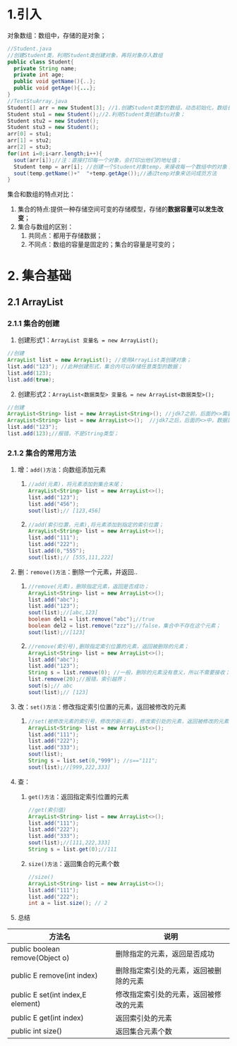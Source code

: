 # 1.引入

对象数组：数组中，存储的是对象；

```java
//Student.java
//创建Student类，利用Student类创建对象，再将对象存入数组
public class Student{
  private String name;
  private int age;
  public void getName(){..};
  public void getAge(){...};
}
//TestStuArray.java
Student[] arr = new Student[3]; //1.创建Student类型的数组，动态初始化，数组长度为3，可存放3个Student类对象；
Student stu1 = new Student();//2.利用Student类创建stu对象；
Student stu2 = new Student();
Student stu3 = new Student();
arr[0] = stu1;
arr[1] = stu2;
arr[2] = stu3;
for(int i=0;i<arr.length;i++){
  sout(arr[i]);//注：直接打印每一个对象，会打印出他们的地址值；
  Student temp = arr[i]; //创建一个Student对象temp，来接收每一个数组中的对象；
  sout(temp.getName()+"  "+temp.getAge());//通过temp对象来访问成员方法
}
```



集合和数组的特点对比：

1. 集合的特点:提供一种存储空间可变的存储模型，存储的**数据容量可以发生改变**；
2. 集合与数组的区别：
   1. 共同点：都用于存储数据；
   2. 不同点：数组的容量是固定的；集合的容量是可变的；



# 2. 集合基础

## 2.1 ArrayList

### 2.1.1 集合的创建

1. 创建形式1：`ArrayList 变量名 = new ArrayList();`

```java
//创建
ArrayList list = new ArrayList(); //使用ArrayList类创建对象；
list.add("123"); //此种创建形式，集合内可以存储任意类型的数据；
list.add(123);
list.add(true);
```

2. 创建形式2：`ArrayList<数据类型> 变量名 = new ArrayList<数据类型>();`

```java
//创建
ArrayList<String> list = new ArrayList<String>(); //jdk7之前，后面的<>需要加入数据类型；
ArrayList<String> list = new ArrayList<>();  //jdk7之后，后面的<>中，数据类型可省略，会自动匹配；
list.add("123");
list.add(123);//报错，不是String类型；
```



### 2.1.2 集合的常用方法

1. 增：`add()方法`：向数组添加元素

   1. ```java
      //add(元素)，将元素添加到集合末尾；
      ArrayList<String> list = new ArrayList<>();
      list.add("123");
      list.add("456");
      sout(list);// [123,456]
      ```

   2. ```java
      //add(索引位置，元素),将元素添加到指定的索引位置；
      ArrayList<String> list = new ArrayList<>();
      list.add("111");
      list.add("222");
      list.add(0,"555");
      sout(list);// [555,111,222]
      ```

2. 删：`remove()方法`：删除一个元素，并返回..

   1. ```java
      //remove(元素)，删除指定元素，返回是否成功；
      ArrayList<String> list = new ArrayList<>();
      list.add("abc");
      list.add("123");
      sout(list);//[abc,123]
      boolean del1 = list.remove("abc");//true
      boolean del2 = list.remove("zzz");//false，集合中不存在这个元素；
      sout(list);//[123]
      ```

   2. ```java
      //remove(索引号),删除指定索引位置的元素，返回被删除的元素；
      ArrayList<String> list = new ArrayList<>();
      list.add("abc");
      list.add("123");
      String s = list.remove(0); //一般，删除的元素没有意义，所以不需要接收；
      list.remove(20);//报错，索引越界；
      sout(s);// abc
      sout(list);// [123]
      ```

3. 改：`set()方法`：修改指定索引位置的元素，返回被修改的元素

   1. ```java
      //set(被修改元素的索引号，修改的新元素)，修改索引处的元素，返回被修改的元素
      ArrayList<String> list = new ArrayList<>();
      list.add("111");
      list.add("222");
      list.add("333");
      sout(list);
      String s = list.set(0,"999"); //s=="111";
      sout(list);//[999,222,333]
      ```

4. 查：

   1. `get()方法`：返回指定索引位置的元素

      ```java
      //get(索引值)
      ArrayList<String> list = new ArrayList<>();
      list.add("111");
      list.add("222");
      list.add("333");
      sout(list);//[111,222,333]
      String s = list.get(0);//111
      ```

     2.    `size()方法`：返回集合的元素个数

           ```java
           //size()
           ArrayList<String> list = new ArrayList<>();
           list.add("111");
           list.add("222");
           int a = list.size(); // 2
           ```

           

5. 总结

| 方法名                            | 说明                                   |
| --------------------------------- | -------------------------------------- |
| public boolean remove(Object o)   | 删除指定的元素，返回是否成功           |
| public E remove(int index)        | 删除指定索引处的元素，返回被删除的元素 |
| public E set(int index,E element) | 修改指定索引处的元素，返回被修改的元素 |
| public E get(int index)           | 返回索引处的元素                       |
| public int size()                 | 返回集合元素个数                       |



